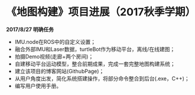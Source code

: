 # 《地图构建》项目进展（2017秋季学期）

**2017/8/27  明确任务**
- IMU.node在ROS中的自定义设置；
- 融合外部IMU和Laser数据，turtleBot作为移动平台，离线/在线建图；
- 拍摄Demo视频(走廊+两个房间)；
- 自建移动平台运动模型，整合前期成果，完成一套完整地图构建系统；
- 建立该项目的博客网站(GithubPage)；
- 从用户角度出发，简化系统搭建操作，将部分命令整合到后台(.exe，C++)；
- 编写用户使用手册。
